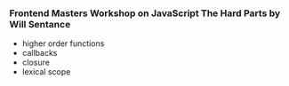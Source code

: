 ### Frontend Masters Workshop on JavaScript The Hard Parts by Will Sentance
- higher order functions
- callbacks
- closure
- lexical scope
